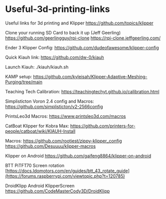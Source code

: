 # Useful-3d-printing-links
Useful links for 3d printing and Klipper
https://github.com/topics/klipper

Clone your running SD Card to back it up (Jeff Geerling)
https://github.com/geerlingguy/rpi-clone
https://rpi-clone.jeffgeerling.com/

Ender 3 Klipper Config:
https://github.com/dudeofawesome/klipper-config

Quick Kiauh link: 
https://github.com/dw-0/kiauh


Launch Kiauh:
./kiauh/kiauh.sh


KAMP setup:
https://github.com/kyleisah/Klipper-Adaptive-Meshing-Purging/tree/main


Teaching Tech Calibration:
https://teachingtechyt.github.io/calibration.html


Simplisticton Voron 2.4 config and Macros:
https://github.com/simplisticton/v2-2566config


PrintsLeo3d Macros:
https://www.printsleo3d.com/macros


CatBoat Klipper for Kobra Max:
https://github.com/printers-for-people/catboat/wiki/KIAUH-Install

Macros:
https://github.com/rootiest/zippy-klipper_config
https://github.com/Desuuuu/klipper-macros


Klipper on Android 
https://github.com/gaifeng8864/klipper-on-android

BTT PiTFT70 Screen rotation 
[https://docs.ldomotors.com/en/guides/btt_43_rotate_guide](https://forums.raspberrypi.com/viewtopic.php?t=120785)



DroidKlipp Android KlipperScreen 
https://github.com/CodeMasterCody3D/DroidKlipp

